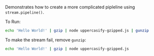 Demonstrates how to create a more complicated pipleline using `stream.pipeline()`.

To Run:

```bash
echo 'Hello World!' | gzip | node uppercasify-gzipped.js | gunzip
```

To make the stream fail, remove `gunzip`:

```bash
echo 'Hello World!' | gzip | node uppercasify-gzipped.js
```
